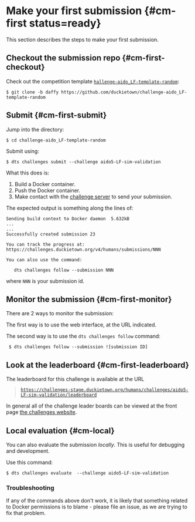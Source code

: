 # Make your first submission {#cm-first status=ready}

This section describes the steps to make your first submission.

## Checkout the submission repo {#cm-first-checkout}

Check out the competition template [`hallenge-aido_LF-template-random`][template]:

    $ git clone -b daffy https://github.com/duckietown/challenge-aido_LF-template-random

[template]: https://github.com/duckietown/challenge-aido_LF-template-random

## Submit {#cm-first-submit}

Jump into the directory:

    $ cd challenge-aido_LF-template-random

Submit using:

    $ dts challenges submit --challenge aido5-LF-sim-validation

What this does is:

1. Build a Docker container.
2. Push the Docker container.
3. Make contact with the [challenge server][server] to send your submission.

[server]: https://challenges.duckietown.org/v4/

The expected output is something along the lines of:

    Sending build context to Docker daemon  5.632kB
    ...
    ...
    Successfully created submission 23
    
    You can track the progress at: https://challenges.duckietown.org/v4/humans/submissions/NNN
    
    You can also use the command:
    
       dts challenges follow --submission NNN

where `NNN` is your submission id.

## Monitor the submission {#cm-first-monitor}

There are 2 ways to monitor the submission:

The first way is to use the web interface, at the URL indicated.

The second way is to use the `dts challenges follow` command:

     $ dts challenges follow --submission ![submission ID]

## Look at the leaderboard {#cm-first-leaderboard}

The leaderboard for this challenge is available at the URL

> [`https://challenges-stage.duckietown.org/humans/challenges/aido5-LF-sim-validation/leaderboard`][leaderboard]


[leaderboard]: https://challenges-stage.duckietown.org/humans/challenges/aido5-LF-sim-validation/leaderboard

In general all of the challenge leader boards can be viewed at the front page [the challenges website][challenges].

[challenges]: https://challenges.duckietown.org/v4/



## Local evaluation {#cm-local}

You can also evaluate the submission *locally*.  This is useful for debugging and development.

Use this command:

    $ dts challenges evaluate  --challenge aido5-LF-sim-validation

### Troubleshooting

If any of the commands above don't work, it is likely that something related to Docker permissions is to blame - please file an issue, as we are trying to fix that problem.

<!-- TODO: where to file an issue? -->